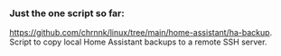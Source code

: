 ### Just the one script so far:  
https://github.com/chrnnk/linux/tree/main/home-assistant/ha-backup.  
Script to copy local Home Assistant backups to a remote SSH server.
